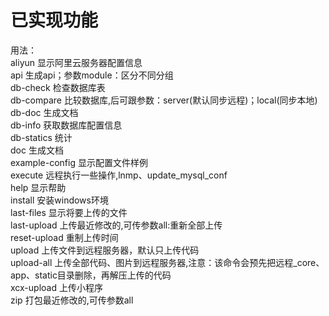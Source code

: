 # 已实现功能

  用法：  
  aliyun 显示阿里云服务器配置信息  
  api 生成api；参数module：区分不同分组  
  db-check 检查数据库表  
  db-compare 比较数据库,后可跟参数：server(默认同步远程)；local(同步本地)  
  db-doc 生成文档  
  db-info 获取数据库配置信息  
  db-statics 统计  
  doc 生成文档  
  example-config 显示配置文件样例  
  execute 远程执行一些操作,lnmp、update_mysql_conf  
  help 显示帮助  
  install 安装windows环境  
  last-files 显示将要上传的文件  
  last-upload 上传最近修改的,可传参数all:重新全部上传  
  reset-upload 重制上传时间  
  upload 上传文件到远程服务器，默认只上传代码  
  upload-all 上传全部代码、图片到远程服务器,注意：该命令会预先把远程_core、app、static目录删除，再解压上传的代码  
  xcx-upload 上传小程序  
  zip 打包最近修改的,可传参数all  
